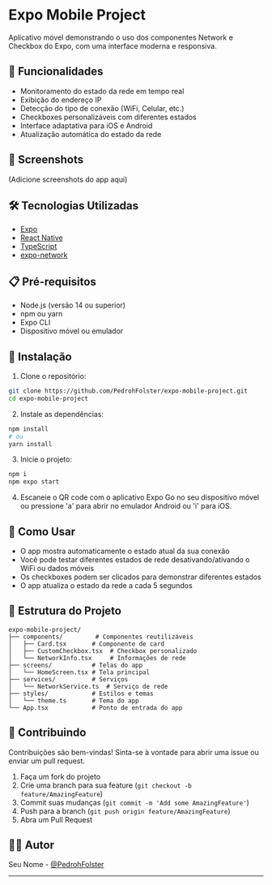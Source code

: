 # Expo Mobile Project

Aplicativo móvel demonstrando o uso dos componentes Network e Checkbox do Expo, com uma interface moderna e responsiva.

## 🚀 Funcionalidades

- Monitoramento do estado da rede em tempo real
- Exibição do endereço IP
- Detecção do tipo de conexão (WiFi, Celular, etc.)
- Checkboxes personalizáveis com diferentes estados
- Interface adaptativa para iOS e Android
- Atualização automática do estado da rede

## 📱 Screenshots

(Adicione screenshots do app aqui)

## 🛠️ Tecnologias Utilizadas

- [Expo](https://expo.dev/)
- [React Native](https://reactnative.dev/)
- [TypeScript](https://www.typescriptlang.org/)
- [expo-network](https://docs.expo.dev/versions/latest/sdk/network/)

## 📋 Pré-requisitos

- Node.js (versão 14 ou superior)
- npm ou yarn
- Expo CLI
- Dispositivo móvel ou emulador

## 🔧 Instalação

1. Clone o repositório:
```bash
git clone https://github.com/PedrohFolster/expo-mobile-project.git
cd expo-mobile-project
```

2. Instale as dependências:
```bash
npm install
# ou
yarn install
```

3. Inicie o projeto:
```bash
npm i
npm expo start
```

4. Escaneie o QR code com o aplicativo Expo Go no seu dispositivo móvel ou pressione 'a' para abrir no emulador Android ou 'i' para iOS.

## 🎯 Como Usar

- O app mostra automaticamente o estado atual da sua conexão
- Você pode testar diferentes estados de rede desativando/ativando o WiFi ou dados móveis
- Os checkboxes podem ser clicados para demonstrar diferentes estados
- O app atualiza o estado da rede a cada 5 segundos

## 📝 Estrutura do Projeto

```
expo-mobile-project/
├── components/         # Componentes reutilizáveis
│   ├── Card.tsx       # Componente de card
│   ├── CustomCheckbox.tsx  # Checkbox personalizado
│   └── NetworkInfo.tsx     # Informações de rede
├── screens/           # Telas do app
│   └── HomeScreen.tsx # Tela principal
├── services/          # Serviços
│   └── NetworkService.ts  # Serviço de rede
├── styles/            # Estilos e temas
│   └── theme.ts       # Tema do app
└── App.tsx            # Ponto de entrada do app
```

## 🤝 Contribuindo

Contribuições são bem-vindas! Sinta-se à vontade para abrir uma issue ou enviar um pull request.

1. Faça um fork do projeto
2. Crie uma branch para sua feature (`git checkout -b feature/AmazingFeature`)
3. Commit suas mudanças (`git commit -m 'Add some AmazingFeature'`)
4. Push para a branch (`git push origin feature/AmazingFeature`)
5. Abra um Pull Request

## 👨‍💻 Autor

Seu Nome - [@PedrohFolster](https://github.com/PedrohFolster)

---